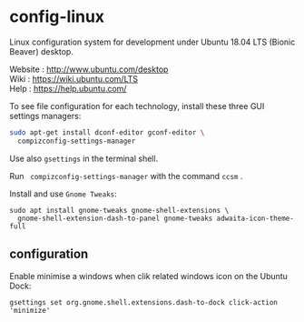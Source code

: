 # config-linux

Linux configuration system for development under Ubuntu 18.04 LTS (Bionic Beaver) desktop.  

Website : http://www.ubuntu.com/desktop  
Wiki : https://wiki.ubuntu.com/LTS  
Help : https://help.ubuntu.com/  

To see file configuration for each technology, install these three GUI settings managers:

~~~ bash
sudo apt-get install dconf-editor gconf-editor \
  compizconfig-settings-manager
~~~

Use also `gsettings` in the terminal shell.  

Run ` compizconfig-settings-manager` with the command `ccsm` .

Install and use `Gnome Tweaks`:

```
sudo apt install gnome-tweaks gnome-shell-extensions \
  gnome-shell-extension-dash-to-panel gnome-tweaks adwaita-icon-theme-full
```

## configuration

Enable minimise a windows when clik related windows icon on the Ubuntu Dock:

~~~
gsettings set org.gnome.shell.extensions.dash-to-dock click-action 'minimize'
~~~
